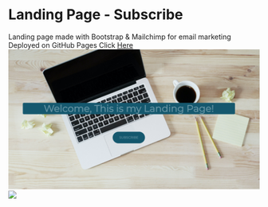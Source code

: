 # Landing Page - Subscribe

Landing page made with Bootstrap & Mailchimp for email marketing
Deployed on GitHub Pages Click [Here](https://gabrfernandez.github.io/landing-page)
![](images/home.png)
![](subscribe.png)
